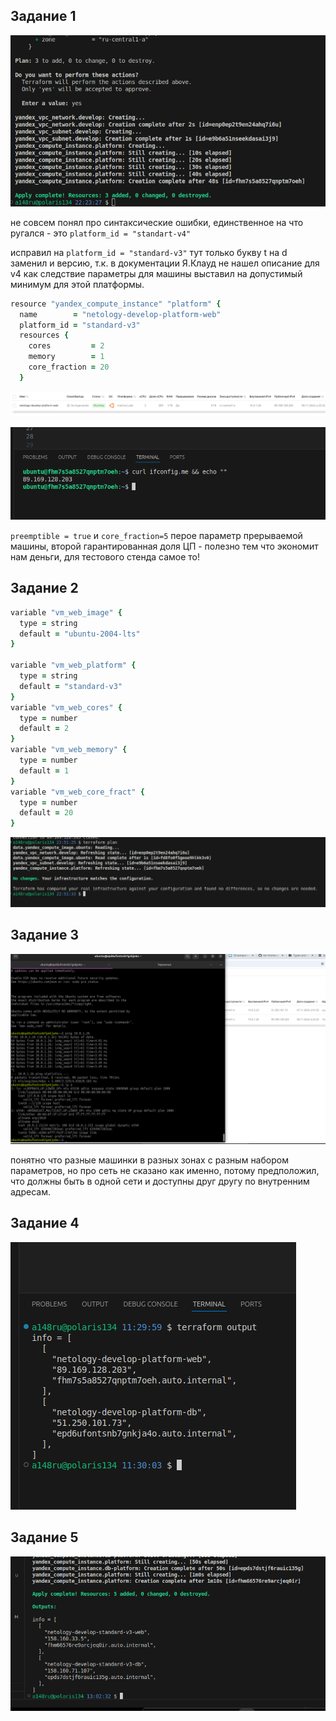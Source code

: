 ## Задание 1


![alt text](image-4.png)

не совсем понял про синтаксические ошибки, единственное на что ругался - это ```platform_id = "standart-v4"```

исправил на ```platform_id = "standard-v3"``` тут только букву t на d  заменил и версию, т.к. в документации Я.Клауд не нашел описание для v4
как следствие параметры для машины выставил на допустимый минимум для этой платформы.

```rb
resource "yandex_compute_instance" "platform" {
  name        = "netology-develop-platform-web"
  platform_id = "standard-v3"
  resources {
    cores         = 2
    memory        = 1
    core_fraction = 20
  }
  ```

![alt text](image-5.png)

![alt text](image-6.png)


```preemptible = true``` и ```core_fraction=5``` перое параметр прерываемой машины, второй гарантированная доля ЦП - полезно тем что экономит нам деньги, для тестового стенда самое то!



## Задание 2


```rb
variable "vm_web_image" {
  type = string
  default = "ubuntu-2004-lts"
}

variable "vm_web_platform" {
  type = string
  default = "standard-v3"
}
variable "vm_web_cores" {
  type = number
  default = 2
}
variable "vm_web_memory" {
  type = number
  default = 1
}
variable "vm_web_core_fract" {
  type = number
  default = 20
} 
```

![alt text](image-1.png)


## Задание 3

![alt text](image-2.png)

понятно что разные машинки в разных зонах с разным набором параметров, но про сеть не сказано как именно, потому предположил, что должны быть в одной сети и доступны друг другу по внутренним адресам.

## Задание 4

![alt text](image-3.png)

## Задание 5

![alt text](image-7.png)
